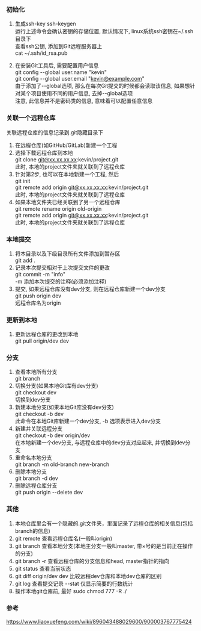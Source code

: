 ### 初始化
1. 生成ssh-key
ssh-keygen<br>
运行上述命令会确认密钥的存储位置, 默认情况下, linux系统ssh密钥在~/.ssh目录下<br>
查看ssh公钥, 添加到Git远程服务器上<br>
cat ~/.ssh/id_rsa.pub<br>

2. 在安装Git工具后, 需要配置用户信息<br>
git config --global user.name "kevin"<br>
git config --global user.email "kevin@example.com"<br>
由于添加了--global选项, 那么在每次Git提交的时候都会读取该信息, 如果想针对某个项目使用不同的用户信息, 去掉--global选项<br>
注意, 此信息并不是密码类的信息, 意味着可以配置任意信息<br>

### 关联一个远程仓库
关联远程仓库的信息记录到.git隐藏目录下<br>
1. 在远程仓库(如GitHub/GitLab)新建一个工程<br>
2. 选择下载远程仓库到本地<br>
git clone git@xx.xx.xx.xx:kevin/project.git<br>
此时, 本地的project文件夹就关联到了远程仓库<br>
3. 针对第2步, 也可以在本地新建一个工程, 然后<br>
git init<br>
git remote add origin git@xx.xx.xx.xx:kevin/project.git<br>
此时, 本地的project文件夹就关联到了远程仓库<br>
4. 如果本地文件夹已经关联到了另一个远程仓库<br>
git remote rename origin old-origin<br>
git remote add origin git@xx.xx.xx.xx:kevin/project.git<br>
此时, 本地的project文件夹就关联到了远程仓库<br>

### 本地提交
1. 将本目录以及下级目录所有文件添加到暂存区<br>
git add .<br>
2. 记录本次提交相对于上次提交文件的更改<br>
git commit -m "info"<br>
-m 添加本次提交的注释(必须添加注释)<br>
3. 提交, 如果远程仓库没有dev分支, 则在远程仓库新建一个dev分支<br>
git push origin dev<br>
远程仓库名为origin<br>

### 更新到本地
1. 更新远程仓库的更改到本地<br>
git pull origin/dev dev<br>

### 分支
1. 查看本地所有分支<br>
git branch<br>
2. 切换分支(如果本地Git库有dev分支)<br>
git checkout dev<br>
切换到dev分支<br>
3. 新建本地分支(如果本地Git库没有dev分支)<br>
git checkout -b dev<br>
此命令在本地Git库新建一个dev分支, -b 选项表示进入dev分支<br>
4. 新建并关联远程分支<br>
git checkout -b dev origin/dev<br>
在本地新建一个dev分支, 与远程仓库中的dev分支对应起来, 并切换到dev分支<br>
5. 重命名本地分支<br>
git branch -m old-branch new-branch<br>
6. 删除本地分支<br>
git branch -d dev<br>
7. 删除远程仓库分支<br>
git push origin --delete dev<br>

### 其他
1. 本地仓库里会有一个隐藏的.git文件夹，里面记录了远程仓库的相关信息(包括branch的信息)
2. git remote 查看远程仓库名(一般叫origin)
3. git branch 查看本地分支(本地主分支一般叫master, 带×号的是当前正在操作的分支)
4. git branch -r 查看远程仓库的分支信息和head, master指针的指向
5. git status 查看当前状态
6. git diff origin/dev dev 比较远程dev仓库和本地dev仓库的区别
7. git log 查看提交记录  --stat 仅显示简要的行数统计
7. 操作本地git仓库前, 最好 sudo chmod 777 -R ./

### 参考
https://www.liaoxuefeng.com/wiki/896043488029600/900003767775424<br>
